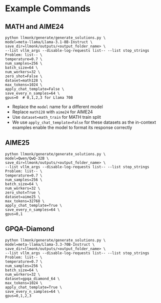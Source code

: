 # Example Commands

## MATH and AIME24

```
python llmonk/generate/generate_solutions.py \
model=meta-llama/Llama-3.1-8B-Instruct \
save_dir=llmonk/outputs/<output_folder_name> \
--list vllm_args --disable-log-requests list-- --list stop_strings Problem: list-- \
temperature=0.7 \
num_samples=256 \
batch_size=64 \
num_workers=32 \
zero_shot=False \
dataset=math128 \
max_tokens=1024 \
apply_chat_template=False \
save_every_n_samples=64 \
gpus=0  # 0,1,2,3 for Llama 70B
```

- Replace the `model` name for a different model
- Replace `math128` with `aime24` for AIME24
- Use `dataset=math_train` for MATH train split
- We use `apply_chat_template=False` for these datasets as the in-context examples enable the model to format its response correctly

## AIME25

```
python llmonk/generate/generate_solutions.py \
model=Qwen/QwQ-32B \
save_dir=llmonk/outputs/<output_folder_name> \
--list vllm_args --disable-log-requests list-- --list stop_strings Problem: list-- \
temperature=0.7 \
num_samples=256 \
batch_size=64 \
num_workers=32 \
zero_shot=True \
dataset=aime25 \
max_tokens=32768 \
apply_chat_template=True \
save_every_n_samples=64 \
gpus=0,1
```

## GPQA-Diamond

```
python llmonk/generate/generate_solutions.py \
model=meta-llama/Llama-3.3-70B-Instruct \
save_dir=llmonk/outputs/<output_folder_name> \
--list vllm_args --disable-log-requests list-- --list stop_strings Problem: list-- \
temperature=0.7 \
num_samples=256 \
batch_size=64 \
num_workers=32 \
dataset=gpqa_diamond_64 \
max_tokens=1024 \
apply_chat_template=True \
save_every_n_samples=64 \
gpus=0,1,2,3
```
